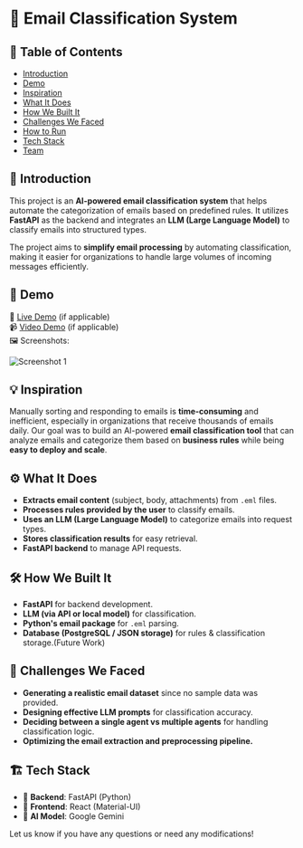 # 🚀 Email Classification System

## 📌 Table of Contents
- [Introduction](#introduction)
- [Demo](#demo)
- [Inspiration](#inspiration)
- [What It Does](#what-it-does)
- [How We Built It](#how-we-built-it)
- [Challenges We Faced](#challenges-we-faced)
- [How to Run](#how-to-run)
- [Tech Stack](#tech-stack)
- [Team](#team)


## 🎯 Introduction
This project is an **AI-powered email classification system** that helps automate the categorization of emails based on predefined rules. It utilizes **FastAPI** as the backend and integrates an **LLM (Large Language Model)** to classify emails into structured types.

The project aims to **simplify email processing** by automating classification, making it easier for organizations to handle large volumes of incoming messages efficiently.

## 🎥 Demo
🔗 [Live Demo](#) (if applicable)  
📹 [Video Demo](#) (if applicable)  
🖼️ Screenshots:

![Screenshot 1](#)

## 💡 Inspiration
Manually sorting and responding to emails is **time-consuming** and inefficient, especially in organizations that receive thousands of emails daily. Our goal was to build an AI-powered **email classification tool** that can analyze emails and categorize them based on **business rules** while being **easy to deploy and scale**.

## ⚙️ What It Does
- **Extracts email content** (subject, body, attachments) from `.eml` files.
- **Processes rules provided by the user** to classify emails.
- **Uses an LLM (Large Language Model)** to categorize emails into request types.
- **Stores classification results** for easy retrieval.
- **FastAPI backend** to manage API requests.

## 🛠️ How We Built It
- **FastAPI** for backend development.
- **LLM (via API or local model)** for classification.
- **Python's email package** for `.eml` parsing.
- **Database (PostgreSQL / JSON storage)** for rules & classification storage.(Future Work)

## 🚧 Challenges We Faced
- **Generating a realistic email dataset** since no sample data was provided.
- **Designing effective LLM prompts** for classification accuracy.
- **Deciding between a single agent vs multiple agents** for handling classification logic.
- **Optimizing the email extraction and preprocessing pipeline.**


## 🏗️ Tech Stack
- 🔹 **Backend**: FastAPI (Python)
- 🔹 **Frontend**: React (Material-UI)
- 🔹 **AI Model**: Google Gemini

Let us know if you have any questions or need any modifications!

